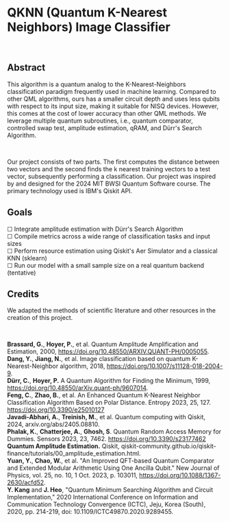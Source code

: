 # QKNN (Quantum K-Nearest Neighbors) Image Classifier
<br>

## Abstract
This algorithm is a quantum analog to the K-Nearest-Neighbors classification paradigm frequently used in machine learning. Compared to other QML algorithms, ours has a smaller circuit depth and uses less qubits with respect to its input size, making it suitable for NISQ devices. However, this comes at the cost of lower accuracy than other QML methods. We leverage multiple quantum subroutines, i.e., quantum comparator, controlled swap test, amplitude estimation, qRAM, and Dürr's Search Algorithm. 

<br>

Our project consists of two parts. The first computes the distance between two vectors and the second finds the k nearest training vectors to a test vector, subsequently performing a classification. Our project was inspired by and designed for the 2024 MIT BWSI Quantum Software course. The primary technology used is IBM's Qiskit API.

## Goals
☐ Integrate amplitude estimation with Dürr's Search Algorithm
<br>
☐ Compile metrics across a wide range of classification tasks and input sizes
<br>
☐ Perform resource estimation using Qiskit's Aer Simulator and a classical KNN (sklearn)
<br>
☐ Run our model with a small sample size on a real quantum backend (tentative)

## Credits
We adapted the methods of scientific literature and other resources in the creation of this project.

<br>

<b>Brassard, G.</b>, <b>Hoyer, P.</b>, et al. Quantum Amplitude Amplification and Estimation, 2000, https://doi.org/10.48550/ARXIV.QUANT-PH/0005055.
<br>
<b>Dang, Y.</b>, <b>Jiang, N.</b>, et al. Image classification based on quantum K-Nearest-Neighbor algorithm, 2018, https://doi.org/10.1007/s11128-018-2004-9.
<br>
<b>Dürr, C.</b>, <b>Hoyer, P.</b> A Quantum Algorithm for Finding the Minimum, 1999, https://doi.org/10.48550/arXiv.quant-ph/9607014.
<br>
<b>Feng, C.</b>, <b>Zhao, B.</b>, et al. An Enhanced Quantum K-Nearest Neighbor Classification Algorithm Based on Polar Distance. Entropy 2023, 25, 127.
     https://doi.org/10.3390/e25010127
<br>
<b>Javadi-Abhari, A.</b>, <b>Treinish, M.</b>, et al. Quantum computing with Qiskit, 2024, arxiv.org/abs/2405.08810.
<br>
<b>Phalak, K.</b>, <b>Chatterjee, A.</b>, <b>Ghosh, S</b>. Quantum Random Access Memory for Dummies. Sensors 2023, 23, 7462. https://doi.org/10.3390/s23177462
<br>
<b>Quantum Amplitude Estimation.</b> Qiskit, qiskit-community.github.io/qiskit-finance/tutorials/00_amplitude_estimation.html.
<br>
<b>Yuan, Y.</b>, <b>Chao, W.</b>, et al. "An Improved QFT-based Quantum Comparator and Extended Modular Arithmetic Using One Ancilla Qubit." New Journal of 
     Physics, vol. 25, no. 10, 1 Oct. 2023, p. 103011, https://doi.org/10.1088/1367-2630/acfd52.
<br>
<b>Y. Kang</b> and <b>J. Heo</b>, "Quantum Minimum Searching Algorithm and Circuit Implementation," 2020 International Conference on Information and Communication Technology Convergence (ICTC), Jeju, Korea (South), 2020, pp. 214-219, doi: 10.1109/ICTC49870.2020.9289455.


